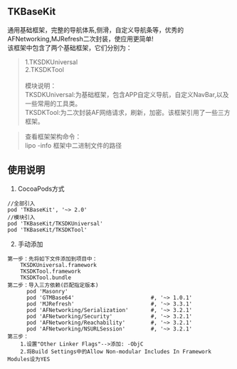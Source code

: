 ## TKBaseKit
通用基础框架，完整的导航体系,侧滑，自定义导航条等，优秀的AFNetworking,MJRefresh二次封装，使应用更简单!
\
该框架中包含了两个基础框架，它们分别为：
>1.TKSDKUniversal
\
>2.TKSDKTool
\
\
>模块说明：
\
>TKSDKUniversal:为基础框架，包含APP自定义导航，自定义NavBar,以及一些常用的工具类。
\
>TKSDKTool:为二次封装AF网络请求，刷新，加密。该框架引用了一些三方框架。

>查看框架架构命令：
\
>lipo -info 框架中二进制文件的路径

## 使用说明
1. CocoaPods方式
```
//全部引入
pod 'TKBaseKit', '~> 2.0'
//模块引入
pod 'TKBaseKit/TKSDKUniversal'
pod 'TKBaseKit/TKSDKTool'
```
2. 手动添加
```
第一步：先将如下文件添加到项目中：
    TKSDKUniversal.framework
    TKSDKTool.framework
    TKSDKTool.bundle
第二步：导入三方依赖(匹配指定版本)
      pod 'Masonry'
      pod 'GTMBase64'                        #, '~> 1.0.1'
      pod 'MJRefresh'                        #, '~> 3.3.1'
      pod 'AFNetworking/Serialization'       #, '~> 3.2.1'
      pod 'AFNetworking/Security'            #, '~> 3.2.1'
      pod 'AFNetworking/Reachability'        #, '~> 3.2.1'
      pod 'AFNetworking/NSURLSession'        #, '~> 3.2.1'
第三步：
    1.设置"Other Linker Flags"-->添加: -ObjC 
    2.将Build Settings中的Allow Non-modular Includes In Framework Modules设为YES
```
